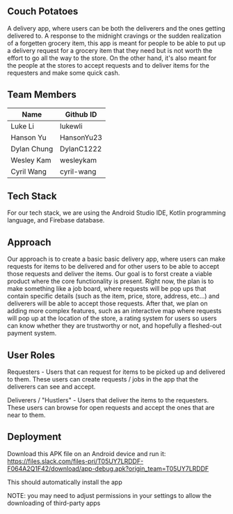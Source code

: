 ## Couch Potatoes
A delivery app, where users can be both the deliverers and the ones getting delivered to. A response to the midnight cravings or the sudden realization of a forgetten grocery item, this app is meant for people to be able to put up a delivery request for a grocery item that they need but is not worth the effort to go all the way to the store. On the other hand, it's also meant for the people at the stores to accept requests and to deliver items for the requesters and make some quick cash. 

## Team Members
| Name        | Github ID   |
| ----------- | ----------- |
| Luke Li     | lukewli     |
| Hanson Yu   | HansonYu23  |
| Dylan Chung | DylanC1222  |
| Wesley Kam  | wesleykam   |
| Cyril Wang  | cyril-wang  |

## Tech Stack
For our tech stack, we are using the Android Studio IDE, Kotlin programming language, and Firebase database.

## Approach
Our approach is to create a basic basic delivery app, where users can make requests for items to be delivered and for other users to be able to accept those requests and deliver the items. Our goal is to forst create a viable product where the core functionality is present. Right now, the plan is to make something like a job board, where requests will be pop ups that contain specific details (such as the item, price, store, address, etc...) and deliverers will be able to accept those requests. After that, we plan on adding more complex features, such as an interactive map where requests will pop up at the location of the store, a rating system for users so users can know whether they are trustworthy or not, and hopefully a fleshed-out payment system. 

## User Roles
Requesters - Users that can request for items to be picked up and delivered to them. These users can create requests / jobs in the app that the deliverers can see and accept. 

Deliverers / "Hustlers" - Users that deliver the items to the requesters. These users can browse for open requests and accept the ones that are near to them. 

## Deployment

Download this APK file on an Android device and run it:
https://files.slack.com/files-pri/T05UY7LRDDF-F064A2Q1F42/download/app-debug.apk?origin_team=T05UY7LRDDF

This should automatically install the app

NOTE: you may need to adjust permissions in your settings to allow the downloading of third-party apps

